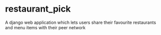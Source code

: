 # restaurant_pick
A django web application which lets users share their favourite restaurants and menu items with their peer network
